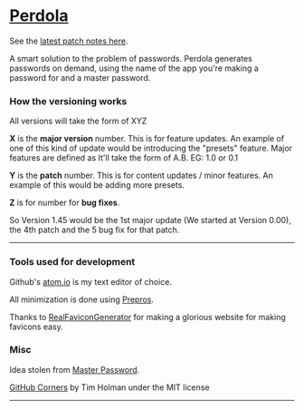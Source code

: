 # [Perdola](https://childishgiant.github.io/perdola/)

See the [latest patch notes here](https://github.com/ChildishGiant/perdola/commit/master).

A smart solution to the problem of passwords. Perdola generates passwords on demand, using the name of the app you're making a password for and a master password.

### How the versioning works
All versions will take the form of XYZ

**X** is the **major version** number. This is for feature updates. An example of one of this
kind of update would be introducing the "presets" feature. Major features are defined as  It'll take the form
of A.B. EG: 1.0 or 0.1

**Y** is the **patch** number. This is for content updates / minor features. An example
of this would be adding more presets.

**Z** is for number for **bug fixes**.

So Version 1.45 would be the 1st major update (We started at Version 0.00),
the 4th patch and the 5 bug fix for that patch.

----


### Tools used for development

Github's [atom.io](https://atom.io/) is my text editor of choice.

All minimization is done using [Prepros](https://prepros.io).

Thanks to [RealFaviconGenerator](http://realfavicongenerator.net) for making a glorious website for making favicons easy.

### Misc


Idea stolen from [Master Password](http://masterpasswordapp.com/).

[GitHub Corners](https://github.com/tholman/github-corners) by Tim Holman under the MIT license

----
